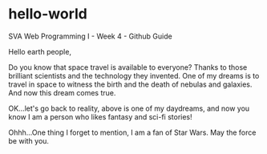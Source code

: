 # hello-world
SVA Web Programming I - Week 4 - Github Guide

Hello earth people,

Do you know that space travel is available to everyone? Thanks to those brilliant scientists and the
technology they invented. One of my dreams is to travel in space to witness the birth and the death of nebulas
and galaxies. And now this dream comes true.

OK...let's go back to reality, above is one of my daydreams, and now you know I am a person who likes fantasy
and sci-fi stories!

Ohhh...One thing I forget to mention, I am a fan of Star Wars. May the force be with you.

